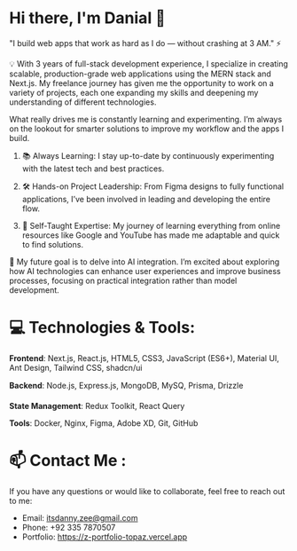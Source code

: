 # Hi there, I'm Danial 👋

"I build web apps that work as hard as I do — without crashing at 3 AM." ⚡

💡 With 3 years of full-stack development experience, I specialize in creating scalable, production-grade web applications using the MERN stack and Next.js. My freelance journey has given me the opportunity to work on a variety of projects, each one expanding my skills and deepening my understanding of different technologies.

What really drives me is constantly learning and experimenting. I’m always on the lookout for smarter solutions to improve my workflow and the apps I build.

1) 📚 Always Learning: I stay up-to-date by continuously experimenting with the latest tech and best practices.

2) 🛠 Hands-on Project Leadership: From Figma designs to fully functional applications, I’ve been involved in leading and developing the entire flow.

3) 🤖 Self-Taught Expertise: My journey of learning everything from online resources like Google and YouTube has made me adaptable and quick to find solutions.

🌟 My future goal is to delve into AI integration. I’m excited about exploring how AI technologies can enhance user experiences and improve business processes, focusing on practical integration rather than model development.

# 💻 Technologies & Tools:

**Frontend**: Next.js, React.js, HTML5, CSS3, JavaScript (ES6+), Material UI, Ant Design, Tailwind CSS, 
shadcn/ui

**Backend**: Node.js, Express.js, MongoDB, MySQ, Prisma, Drizzle

**State Management**: Redux Toolkit, React Query

**Tools**: Docker, Nginx, Figma, Adobe XD, Git, GitHub

# 📫 Contact Me :
If you have any questions or would like to collaborate, feel free to reach out to me:

* Email: itsdanny.zee@gmail.com
* Phone: +92 335 7870507
* Portfolio: https://z-portfolio-topaz.vercel.app

